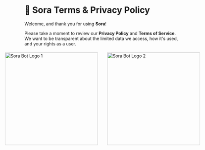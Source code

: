 # 📜 Sora Terms & Privacy Policy

Welcome, and thank you for using **Sora**!

Please take a moment to review our **Privacy Policy** and **Terms of Service**. We want to be transparent about the limited data we access, how it's used, and your rights as a user.

<div style="display: flex; gap: 30px; justify-content: center; margin: 20px 0;">
  <img src="https://media.discordapp.net/attachments/1378357869371461632/1391023593118502992/image.png?format=webp&quality=lossless" alt="Sora Bot Logo 1" width="300" />
  <img src="https://media.discordapp.net/attachments/1378357869371461632/1391023511593685053/image.png?format=webp&quality=lossless" alt="Sora Bot Logo 2" width="300" />
</div>
